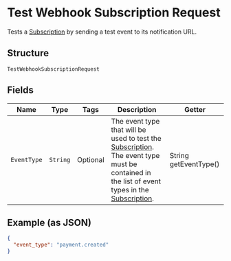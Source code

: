 
# Test Webhook Subscription Request

Tests a [Subscription](../../doc/models/webhook-subscription.md) by sending a test event to its notification URL.

## Structure

`TestWebhookSubscriptionRequest`

## Fields

| Name | Type | Tags | Description | Getter |
|  --- | --- | --- | --- | --- |
| `EventType` | `String` | Optional | The event type that will be used to test the [Subscription](../../doc/models/webhook-subscription.md). The event type must be<br>contained in the list of event types in the [Subscription](../../doc/models/webhook-subscription.md). | String getEventType() |

## Example (as JSON)

```json
{
  "event_type": "payment.created"
}
```


